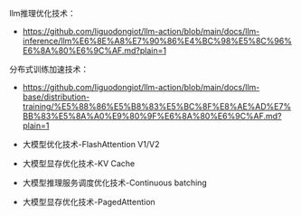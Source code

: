 


llm推理优化技术：
- https://github.com/liguodongiot/llm-action/blob/main/docs/llm-inference/llm%E6%8E%A8%E7%90%86%E4%BC%98%E5%8C%96%E6%8A%80%E6%9C%AF.md?plain=1


分布式训练加速技术：
- https://github.com/liguodongiot/llm-action/blob/main/docs/llm-base/distribution-training/%E5%88%86%E5%B8%83%E5%BC%8F%E8%AE%AD%E7%BB%83%E5%8A%A0%E9%80%9F%E6%8A%80%E6%9C%AF.md?plain=1





- 大模型优化技术-FlashAttention V1/V2 
- 大模型显存优化技术-KV Cache 
- 大模型推理服务调度优化技术-Continuous batching 
- 大模型显存优化技术-PagedAttention 
